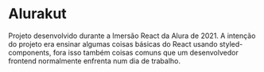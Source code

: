 # Alurakut

Projeto desenvolvido durante a Imersão React da Alura de 2021. A intenção do projeto era ensinar algumas coisas básicas do React usando styled-components, fora isso também coisas comuns que um desenvolvedor frontend normalmente enfrenta num dia de trabalho.
